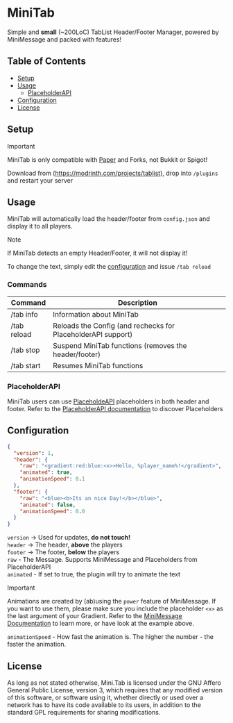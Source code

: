 # MiniTab

Simple and **small** (~200LoC) TabList Header/Footer Manager, powered by MiniMessage and packed with features!

## Table of Contents
- [Setup](#setup)
- [Usage](#usage)
  - [PlaceholderAPI](#placeholderapi)
- [Configuration](#configuration)
- [License](#license)

## Setup

> [!IMPORTANT]  
> MiniTab is only compatible with [Paper](https://papermc.io) and Forks, not Bukkit or Spigot!

Download from (https://modrinth.com/projects/tablist), drop into `/plugins` and restart your server

## Usage

MiniTab will automatically load the header/footer from `config.json` and display it to all players.

> [!NOTE]  
> If MiniTab detects an empty Header/Footer, it will not display it!

To change the text, simply edit the [configuration](#configuration) and issue `/tab reload`

### Commands

| Command     | Description                                                  |
|-------------|--------------------------------------------------------------|
| /tab info   | Information about MiniTab                                    |
| /tab reload | Reloads the Config (and rechecks for PlaceholderAPI support) |
| /tab stop   | Suspend MiniTab functions (removes the header/footer)        |
| /tab start  | Resumes MiniTab functions                                    |

### PlaceholderAPI

MiniTab users can use [PlaceholdeAPI](https://wiki.placeholderapi.com/) placeholders in both header and footer. Refer to 
the [PlaceholderAPI documentation](https://wiki.placeholderapi.com/) to discover Placeholders

## Configuration

```json
{
  "version": 1,
  "header": {
    "raw": "<gradient:red:blue:<x>>Hello, %player_name%!</gradient>",
    "animated": true,
    "animationSpeed": 0.1
  },
  "footer": {
    "raw": "<blue><b>Its an nice Day!</b></blue>",
    "animated": false,
    "animationSpeed": 0.0
  }
}
```

`version` -> Used for updates, **do not touch!**  
`header` -> The header, **above** the players  
`footer` -> The footer, **below** the players  
`raw` - The Message. Supports MiniMessage and Placeholders from PlaceholderAPI  
`animated` - If set to true, the plugin will try to animate the text  

> [!IMPORTANT]  
> Animations are created by (ab)using the `power` feature of MiniMessage. If you want to use them, please make
> sure you include the placeholder `<x>` as the last argument of your Gradient. Refer to the
> [MiniMessage Documentation](https://docs.advntr.dev/minimessage/format.html#gradient) to learn more, or have  look at
> the example above.

`animationSpeed` - How fast the animation is. The higher the number - the faster the animation.

## License

As long as not stated otherwise, Mini.Tab is licensed under the GNU Affero General Public License, version 3, which
requires that any modified version of this software, or software using it, whether directly or used over a network
has to have its code available to its users, in addition to the standard GPL requirements for sharing modifications.
